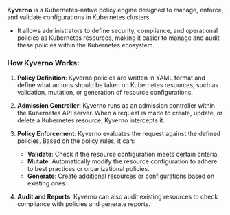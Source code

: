 **Kyverno** is a Kubernetes-native policy engine designed to manage, enforce, and validate configurations in Kubernetes clusters. 
- It allows administrators to define security, compliance, and operational policies as Kubernetes resources, making it easier to manage and audit these policies within the Kubernetes ecosystem.

### How Kyverno Works:

1. **Policy Definition**: Kyverno policies are written in YAML format and define what actions should be taken on Kubernetes resources, such as validation, mutation, or generation of resource configurations.

2. **Admission Controller**: Kyverno runs as an admission controller within the Kubernetes API server. When a request is made to create, update, or delete a Kubernetes resource, Kyverno intercepts it.

3. **Policy Enforcement**: Kyverno evaluates the request against the defined policies. Based on the policy rules, it can:
   - **Validate**: Check if the resource configuration meets certain criteria.
   - **Mutate**: Automatically modify the resource configuration to adhere to best practices or organizational policies.
   - **Generate**: Create additional resources or configurations based on existing ones.

4. **Audit and Reports**: Kyverno can also audit existing resources to check compliance with policies and generate reports.